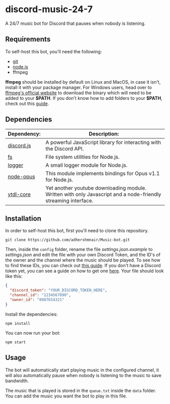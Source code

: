 # discord-music-24-7

A 24/7 music bot for Discord that pauses when nobody is listening.

## Requirements

To self-host this bot, you'll need the following:

* [git](https://git-scm.com/)
* [node.js](https://nodejs.org/en/)
* ffmpeg

**ffmpeg** should be installed by default on Linux and MacOS, in case it isn't, install it with your package manager. For Windows users, head over to [ffmpeg's official website](https://www.ffmpeg.org/download.html#build-windows) to download the binary which will need to be added to your **\$PATH**. If you don't know how to add folders to your **\$PATH**, check out this [guide](https://www.architectryan.com/2018/03/17/add-to-the-path-on-windows-10/).

## Dependencies

| Dependency:                                           | Description:                                                                                                  |
|-------------------------------------------------------|---------------------------------------------------------------------------------------------------------------|
| [discord.js](https://github.com/discordjs/discord.js) | A powerful JavaScript library for interacting with the Discord API.                                           |
| [fs](https://www.npmjs.com/package/fs)                | File system utilities for Node.js.                                                                            |
| [logger](https://github.com/moonstar-x/logger)        | A small logger module for Node.js.                                                                            |
| [node-opus](https://www.npmjs.com/package/node-opus)  | This module implements bindings for Opus v1.1 for Node.js.                                                    |
| [ytdl-core](https://www.npmjs.com/package/ytdl-core)  | Yet another youtube downloading module. Written with only Javascript and a node-friendly streaming interface. |

## Installation

In order to self-host this bot, first you'll need to clone this repository.

```
git clone https://github.com/adhershmnair/Music-bot.git
```

Then, inside the `config` folder, rename the file *settings.json.example* to *settings.json* and edit the file with your own Discord Token, and the ID's of the owner and the channel where the music should be played. To see how to find these IDs, you  can check out [this guide](<https://github.com/ServerNode/discord-downtime-notifier/wiki/Getting-User,-Channel-and-Server-IDs>). If you don't have a Discord token yet, you can see a guide on how to get one [here](<https://github.com/ServerNode/discord-downtime-notifier/wiki/Getting-a-Discord-Bot-Token>). Your file should look like this:

```json
{
  "discord_token": "YOUR_DISCORD_TOKEN_HERE",
  "channel_id": "1234567890",
  "owner_id": "0987654321"
}
```

Install the dependencies:

```
npm install
```

You can now run your bot:

```
npm start
```

## Usage

The bot will automatically start playing music in the configured channel, it will also automatically pause when nobody is listening to the music to save bandwidth.

The music that is played is stored in the `queue.txt` inside the `data` folder. You can add the music you want the bot to play in this file.
